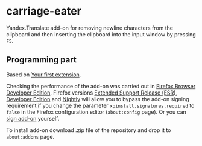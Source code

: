 # carriage-eater
Yandex.Translate add-on for removing newline characters from the clipboard and then inserting the clipboard into the input window by pressing ```F5```.

## Programming part

Based on [Your first extension](https://developer.mozilla.org/en-US/docs/Mozilla/Add-ons/WebExtensions/Your_first_WebExtension).

Checking the performance of the add-on was carried out in [Firefox Browser Developer Edition](https://www.mozilla.org/en-US/firefox/developer/).
Firefox versions [Extended Support Release (ESR)](https://www.mozilla.org/firefox/organizations/), [Developer Edition](https://www.mozilla.org/firefox/developer/) and [Nightly](https://nightly.mozilla.org/) will allow you to bypass the add-on signing requirement if you change the parameter ```xpinstall.signatures.required``` to ```false``` in the Firefox configuration editor (```about:config``` page).
Or you can [sign add-on](https://habr.com/ru/post/355144/) yourself.

To install add-on download .zip file of the repository and drop it to ```about:addons``` page.